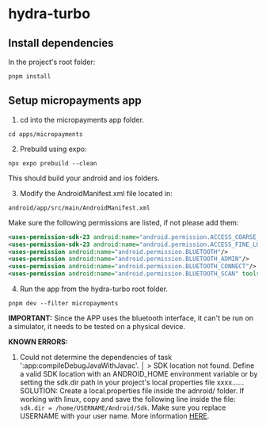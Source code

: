 # hydra-turbo

## Install dependencies

In the project's root folder:

```shell
pnpm install
```

## Setup micropayments app

1. cd into the micropayments app folder.

```shell
cd apps/micropayments
```

2. Prebuild using expo:

```shell
npx expo prebuild --clean
```

This should build your android and ios folders.

3. Modify the AndroidManifest.xml file located in:

```
android/app/src/main/AndroidManifest.xml
```

Make sure the following permissions are listed, if not please add them:

```xml
<uses-permission-sdk-23 android:name="android.permission.ACCESS_COARSE_LOCATION"/>
<uses-permission-sdk-23 android:name="android.permission.ACCESS_FINE_LOCATION"/>
<uses-permission android:name="android.permission.BLUETOOTH"/>
<uses-permission android:name="android.permission.BLUETOOTH_ADMIN"/>
<uses-permission android:name="android.permission.BLUETOOTH_CONNECT"/>
<uses-permission android:name="android.permission.BLUETOOTH_SCAN" tools:targetApi="31"/>
```

4. Run the app from the hydra-turbo root folder.

```shell
pnpm dev --filter micropayments
```

**IMPORTANT:** Since the APP uses the bluetooth interface, it can't be run on a simulator, it needs to be tested on a physical device.

**KNOWN ERRORS:**

1.  Could not determine the dependencies of task ':app:compileDebugJavaWithJavac'.
    │ > SDK location not found. Define a valid SDK location with an ANDROID_HOME environment variable or by setting the sdk.dir path in your project's local properties file xxxx...... SOLUTION: Create a local.properties file inside the adnroid/ folder. If working with linux, copy and save the following line inside the file: `sdk.dir = /home/USERNAME/Android/Sdk`. Make sure you replace USERNAME with your user name. More information [HERE](https://stackoverflow.com/questions/27620262/sdk-location-not-found-define-location-with-sdk-dir-in-the-local-properties-fil).
